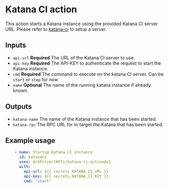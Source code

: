 # Katana CI action

This action starts a Katana instance using the provided Katana CI server URL.
Please refer to [katana-ci](https://github.com/ArkProjectNFTs/katana-ci) to setup a server.

## Inputs

* `api-url`
  **Required** The URL of the Katana CI server to use.
* `api-key`
  **Required** The API-KEY to authenticate the request to start the Katana instance.
* `cmd`
  **Required** The command to execute on the katana CI server. Can be `start` or `stop` for now.
* `name`
  **Optional** The name of the running katana instance if already known.

## Outputs

* `katana-name`
  The name of the Katana instance that has been started.
* `katana-rpc`
  The RPC URL for to target the Katana that has been started.

## Example usage
```yaml
    - name: Startup Katana CI instance
      id: katanaci
      uses: ArkProjectNFTs/katana-ci-action@v1
      with:
        api-url: ${{ secrets.KATANA_CI_URL }}
        api-key: ${{ secrets.KATANA_CI_KEY }}
        cmd: 'start'
```
